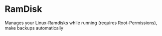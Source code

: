 # RamDisk
Manages your Linux-Ramdisks while running (requires Root-Permissions), make backups automatically 

